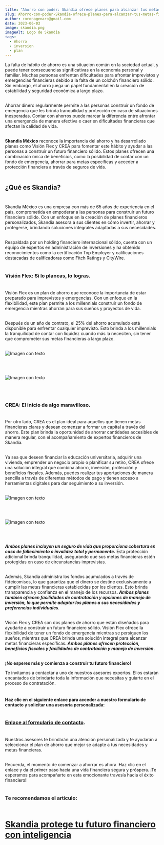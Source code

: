 ```yaml
---
title: "Ahorro con poder: Skandia ofrece planes para alcanzar tus metas financieras."
slug: Ahorro-con-poder-Skandia-ofrece-planes-para-alcanzar-tus-metas-financieras
author: coronagenaro@gmail.com
date: 2023-06-03
image: skandia.png
imageAlt: Logo de Skandia
tags:
  - Ahorro
  - inversion
  - plan
---
```

<!--StartFragment-->

La falta de hábito de ahorro es una situación común en la sociedad actual, y puede tener consecuencias significativas en la economía personal y familiar. Muchas personas enfrentan dificultades para afrontar imprevistos y emergencias financieras debido a la falta de un colchón financiero sólido. Sin embargo, el ahorro juega un papel fundamental en la creación de estabilidad y seguridad económica a largo plazo.<br/><br/>

Ahorrar dinero regularmente permite a las personas construir un fondo de emergencia que les brinda tranquilidad y protección en caso de situaciones inesperadas. Contar con ahorros puede marcar la diferencia entre afrontar una emergencia de manera efectiva o caer en dificultades financieras que afectan la calidad de vida.<br/><br/>

**Skandia México** reconoce la importancia del ahorro y ha desarrollado planes como Visión Flex y CREA para fomentar este hábito y ayudar a las personas a construir un futuro financiero sólido. Estos planes ofrecen una combinación única de beneficios, como la posibilidad de contar con un fondo de emergencia, ahorrar para metas específicas y acceder a protección financiera a través de seguros de vida.<br/><br/>

## **¿﻿Qué es Skandia?**<br/><br/>

Skandia México es una empresa con más de 65 años de experiencia en el país, comprometida en empoderar a las personas para construir un futuro financiero sólido. Con un enfoque en la creación de planes financieros personalizados, Skandia asesora a sus clientes en cómo invertir, ahorrar y protegerse, brindando soluciones integrales adaptadas a sus necesidades. <br/><br/>

Respaldada por un holding financiero internacional sólido, cuenta con un equipo de expertos en administración de inversiones y ha obtenido reconocimientos como la certificación Top Employer y calificaciones destacadas de calificadoras como Fitch Ratings y CityWire.<br/><br/>

### **Visión Flex: Si lo planeas, lo logras.**<br/><br/>

Visión Flex es un plan de ahorro que reconoce la importancia de estar preparado para imprevistos y emergencias. Con un enfoque en la flexibilidad, este plan permite a los millennials construir un fondo de emergencia mientras ahorran para sus sueños y proyectos de vida. <br/><br/>

Después de un año de contrato, el 25% del ahorro acumulado está disponible para enfrentar cualquier imprevisto. Esto brinda a los millennials la tranquilidad de contar con liquidez cuando más la necesiten, sin tener que comprometer sus metas financieras a largo plazo.<br/><br/>

![Imagen con texto](skandia-beneficios-plan-vision-flex.png "beneficios-plan-vision-felx")

<br/><br/>

![Imagen con texto](skandia-plan-5-de-1-vision-flex.png "Plan-5-de-1-vision-flex")

<br/><br/>

### **CREA: El inicio de algo maravilloso.**<br/><br/>

Por otro lado, CREA es el plan ideal para aquellos que tienen metas financieras claras y desean comenzar a formar un capital a través del ahorro. Este plan brinda la oportunidad de ahorrar cantidades accesibles de manera regular, con el acompañamiento de expertos financieros de Skandia. <br/><br/>

Ya sea que deseen financiar la educación universitaria, adquirir una vivienda, emprender un negocio propio o planificar su retiro, CREA ofrece una solución integral que combina ahorro, inversión, protección y beneficios fiscales. Además, puedes realizar tus aportaciones de manera sencilla a través de diferentes métodos de pago y tienen acceso a herramientas digitales para dar seguimiento a su inversión.<br/><br/>

![Imagen con texto](skandia-beneficios-plan-crea.png "Beneficios-del-plan-crea")

<br/><br/>

![Imagen con texto](skandia-plan-4-en-1-crea.png "Plan-4-en-1-crea")

<br/><br/>

***Ambos planes incluyen un seguro de vida que proporciona cobertura en caso de fallecimiento o invalidez total y permanente.*** Esta protección adicional brinda tranquilidad, asegurando que sus metas financieras estén protegidas en caso de circunstancias imprevistas.<br/><br/>

Además, Skandia administra los fondos acumulados a través de fideicomisos, lo que garantiza que el dinero se destine exclusivamente a cumplir las metas financieras establecidas por los clientes. Esto brinda transparencia y confianza en el manejo de los recursos. ***Ambos planes también ofrecen facilidades de contratación y opciones de manejo de inversión, lo que permite adaptar los planes a sus necesidades y preferencias individuales.***<br/><br/>

Visión Flex y CREA son dos planes de ahorro que están diseñados para ayudarte a construir un futuro financiero sólido. Visión Flex ofrece la flexibilidad de tener un fondo de emergencia mientras se persiguen los sueños, mientras que CREA brinda una solución integral para alcanzar metas financieras específicas. ***Ambos planes ofrecen protección, beneficios fiscales y facilidades de contratación y manejo de inversión***.<br/><br/>

<!--StartFragment-->

**¡No esperes más y comienza a construir tu futuro financiero!** 

Te invitamos a contactar a uno de nuestros asesores expertos. Ellos estarán encantados de brindarte toda la información que necesitas y guiarte en el proceso de contratación.<br/><br/>

#### Haz clic en el siguiente enlace para acceder a nuestro formulario de contacto y solicitar una asesoría personalizada:[ ](https://docs.google.com/forms/d/e/1FAIpQLSev-GJI8NVfKd_wN65mKoWWtLePumYbSNYj3mIGzbSsLA3uxA/viewform?usp=sf_link)<br/><br/>

### **[Enlace al formulario de contacto](https://docs.google.com/forms/d/e/1FAIpQLSev-GJI8NVfKd_wN65mKoWWtLePumYbSNYj3mIGzbSsLA3uxA/viewform?usp=sf_link).**<br/><br/>

Nuestros asesores te brindarán una atención personalizada y te ayudarán a seleccionar el plan de ahorro que mejor se adapte a tus necesidades y metas financieras. <br/><br/>

Recuerda, el momento de comenzar a ahorrar es ahora. Haz clic en el enlace y da el primer paso hacia una vida financiera segura y próspera. ¡Te esperamos para acompañarte en esta emocionante travesía hacia el éxito financiero!<br/><br/>

<!--EndFragment-->

### **T﻿e recomendamos el artículo**:<br/><br/>

<!--StartFragment-->

# **[Skandia protege tu futuro financiero con inteligencia](https://www.oasisfinanciero.mx/blog/2023-06-05/skandia-protege-tu-futuro-financiero-con-inteligencia/)**

<!--EndFragment-->